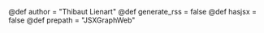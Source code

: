 @def author = "Thibaut Lienart"
@def generate_rss = false
@def hasjsx = false
@def prepath = "JSXGraphWeb"
